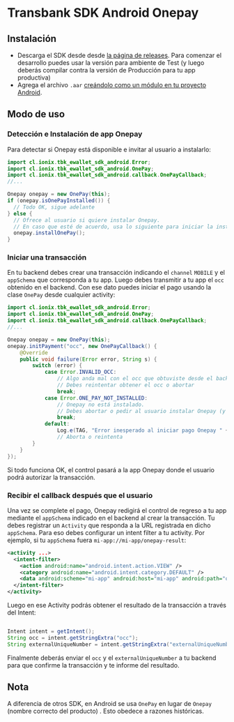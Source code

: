 # Transbank SDK Android Onepay

## Instalación

- Descarga el SDK desde desde [la página de releases](https://github.com/TransbankDevelopers/transbank-sdk-android-onepay/releases). Para comenzar el desarrollo puedes usar la versión para ambiente de Test (y luego deberás compilar contra la versión de Producción para tu app productiva)
- Agrega el archivo `.aar` [creándolo como un módulo en tu proyecto Android](https://medium.com/@notestomyself/how-to-include-external-aar-file-using-gradle-6604b378e808).

## Modo de uso  

### Detección e Instalación de app Onepay

Para detectar si Onepay está disponible e invitar al usuario a instalarlo:

```java
import cl.ionix.tbk_ewallet_sdk_android.Error;
import cl.ionix.tbk_ewallet_sdk_android.OnePay;
import cl.ionix.tbk_ewallet_sdk_android.callback.OnePayCallback;
//...

Onepay onepay = new OnePay(this);
if (onepay.isOnePayInstalled()) {
  // Todo OK, sigue adelante
} else {
  // Ofrece al usuario si quiere instalar Onepay. 
  // En caso que esté de acuerdo, usa lo siguiente para iniciar la instalación:
  onepay.installOnePay();
}
```

### Iniciar una transacción

En tu backend debes crear una transacción indicando el `channel` `MOBILE` y el `appSchema` que corresponda a tu app. Luego debes transmitir a tu app el `occ` obtenido en el backend. Con ese dato puedes iniciar el pago usando la clase `OnePay` desde cualquier activity:

```java
import cl.ionix.tbk_ewallet_sdk_android.Error;
import cl.ionix.tbk_ewallet_sdk_android.OnePay;
import cl.ionix.tbk_ewallet_sdk_android.callback.OnePayCallback;
//...

Onepay onepay = new OnePay(this);
onepay.initPayment("occ", new OnePayCallback() {
    @Override
    public void failure(Error error, String s) {
        switch (error) {
            case Error.INVALID_OCC:
                // Algo anda mal con el occ que obtuviste desde el backend
                // Debes reintentar obtener el occ o abortar
                break;
            case Error.ONE_PAY_NOT_INSTALLED:
                // Onepay no está instalado.
                // Debes abortar o pedir al usuario instalar Onepay (y luego reintentar initPayment)
                break;
            default:            
                Log.e(TAG, "Error inesperado al iniciar pago Onepay " + error.toString() + ":" + s);
                // Aborta o reintenta 
        }
    }
});
```

Si todo funciona OK, el control pasará a la app Onepay donde el usuario podrá autorizar la transacción.

### Recibir el callback después que el usuario

Una vez se complete el pago, Onepay redigirá el control de regreso a tu app mediante el `appSchema` indicado en el backend al crear la transacción. Tu debes registrar un `Activity` que responda a la URL registrada en dicho `appSchema`. Para eso debes configurar un intent filter a tu activity. Por ejemplo, si tu `appSchema` fuera `mi-app://mi-app/onepay-result`:

```xml
<activity ...>
  <intent-filter>
    <action android:name="android.intent.action.VIEW" />
    <category android:name="android.intent.category.DEFAULT" />
    <data android:scheme="mi-app" android:host="mi-app" android:path="onepay-result" />
  </intent-filter>
</activity>
```

Luego en ese Activity podrás obtener el resultado de la transacción a través del Intent:

```java

Intent intent = getIntent();
String occ = intent.getStringExtra("occ");
String externalUniqueNumber = intent.getStringExtra("externalUniqueNumber");
```

Finalmente deberás enviar el `occ` y el `externalUniqueNumber` a tu backend para que confirme la transacción y te informe del resultado. 

## Nota

A diferencia de otros SDK, en Android se usa `OnePay` en lugar de `Onepay` (nombre correcto del producto) . Esto obedece a razones históricas.

